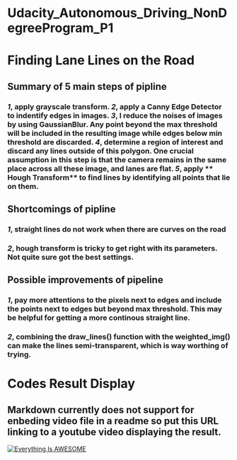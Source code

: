 # Udacity_Autonomous_Driving_NonDegreeProgram_P1

#  Finding Lane Lines on the Road

## Summary of 5 main steps of pipline

###  *1*, apply grayscale transform.  *2*, apply a Canny Edge Detector to indentify edges in images.  *3*, I reduce the noises of images by using GaussianBlur.  Any point beyond the max threshold will be included in the resulting image while edges below min threshold are discarded.  *4*, determine a region of interest and discard any lines outside of this polygon. One crucial assumption in this step is that the camera remains in the same place across all these image, and lanes are flat.  *5*, apply ** Hough Transform** to find lines by identifying all points that lie on them. 

## Shortcomings of pipline

### *1*, straight lines do not work when there are curves on the road

### *2*, hough transform is tricky to get right with its parameters. Not quite sure got the best settings.

## Possible improvements of  pipeline

### *1*, pay more attentions to the pixels next to edges and include the points next to edges but beyond max threshold. This may be helpful for getting a more continous straight line.
### *2*, combining the draw_lines() function with the weighted_img() can  make the lines semi-transparent, which is way  worthing of trying.

# Codes Result Display
## Markdown currently does not support for enbeding video file in a readme so put this URL linking to a youtube video displaying the result.
[![Everything Is AWESOME](http://i.imgur.com/Ot5DWAW.png)](https://youtu.be/StTqXEQ2l-Y?t=35s "Everything Is AWESOME")
